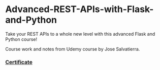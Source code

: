 # Advanced-REST-APIs-with-Flask-and-Python

Take your REST APIs to a whole new level with this advanced Flask and Python course! 

Course work and notes from Udemy course by Jose Salvatierra.

 ### [Certificate](https://nlb.udemy.com/certificate/UC-944952d4-249a-47f2-96ff-634a8f56b4cf/)
